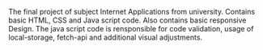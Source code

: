 The final project of subject Internet Applications from university. Contains basic HTML, CSS and Java script code. Also contains basic responsive Design. The java script code is rensponsible for code validation, usage of local-storage, fetch-api and additional visual adjustments.

